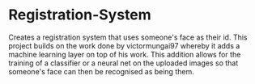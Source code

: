 # Registration-System
Creates a registration system that uses someone's face as their id. 
This project builds on the work done by victormungai97 whereby it adds a machine learning layer on top of his work.
This addition allows for the training of a classifier or a neural net on the uploaded images so that someone's face can then be recognised as being them. 
